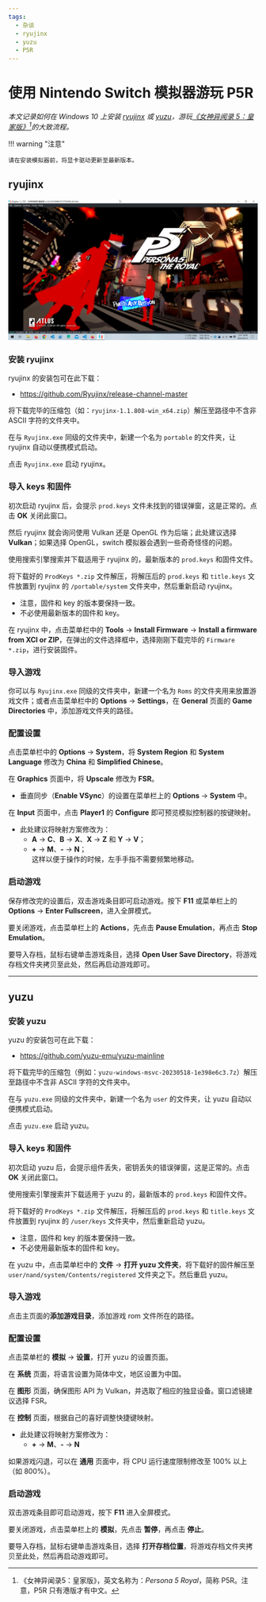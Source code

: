 ```yaml
---
tags:
  - 杂谈
  - ryujinx
  - yuzu
  - P5R
---
```


# 使用 Nintendo Switch 模拟器游玩 P5R

*本文记录如何在 Windows 10 上安装 [ryujinx] 或 [yuzu]，游玩[《女神异闻录 5：皇家版》][p5r][^p5r]的大致流程。*

[^p5r]: 《女神异闻录5：皇家版》，英文名称为：*Persona 5 Royal*，简称 P5R。注意，P5R 只有港版才有中文。

[ryujinx]: https://ryujinx.org/
[yuzu]: https://yuzu-emu.org/
[p5r]: https://store.steampowered.com/app/1687950/Persona_5_Royal/

!!! warning "注意"

    请在安装模拟器前，将显卡驱动更新至最新版本。

## ryujinx

![ryujinx](./images/Ryujinx_THrjSdRaax.jpg)

### 安装 ryujinx

ryujinx 的安装包可在此下载：

- <https://github.com/Ryujinx/release-channel-master>

将下载完毕的压缩包（如：`ryujinx-1.1.808-win_x64.zip`）解压至路径中不含非 ASCII 字符的文件夹中。

在与 `Ryujinx.exe` 同级的文件夹中，新建一个名为 `portable` 的文件夹，让 ryujinx 自动以便携模式启动。 

点击 `Ryujinx.exe` 启动 ryujinx。

### 导入 keys 和固件

初次启动 ryujinx 后，会提示 `prod.keys` 文件未找到的错误弹窗，这是正常的。点击 **OK** 关闭此窗口。

然后 ryujinx 就会询问使用 Vulkan 还是 OpenGL 作为后端；此处建议选择 **Vulkan**；如果选择 OpenGL，switch 模拟器会遇到一些奇奇怪怪的问题。

使用搜索引擎搜索并下载适用于 ryujinx 的，最新版本的 `prod.keys` 和固件文件。

将下载好的 `ProdKeys *.zip` 文件解压，将解压后的 `prod.keys` 和 `title.keys` 文件放置到 ryujinx 的 `/portable/system` 文件夹中，然后重新启动 ryujinx。

- 注意，固件和 key 的版本要保持一致。
- 不必使用最新版本的固件和 key。

在 ryujinx 中，点击菜单栏中的 **Tools** -> **Install Firmware** -> **Install a firmware from XCI or ZIP**，在弹出的文件选择框中，选择刚刚下载完毕的 `Firmware *.zip`，进行安装固件。

### 导入游戏

你可以与 `Ryujinx.exe` 同级的文件夹中，新建一个名为 `Roms` 的文件夹用来放置游戏文件；或者点击菜单栏中的 **Options** -> **Settings**，在 **General** 页面的 **Game Directories** 中，添加游戏文件夹的路径。

### 配置设置

点击菜单栏中的 **Options** -> **System**，将 **System Region** 和 **System Language** 修改为 **China** 和 **Simplified Chinese**。

在 **Graphics** 页面中，将 **Upscale** 修改为 **FSR**。

- 垂直同步（**Enable VSync**）的设置在菜单栏上的 **Options** -> **System** 中。

在 **Input** 页面中，点击 **Player1** 的 **Configure** 即可预览模拟控制器的按键映射。

- 此处建议将映射方案修改为：  
    * **A** -> **C**、**B** -> **X**、**X** -> **Z** 和 **Y** -> **V**；  
    * **+** -> **M**、**-** -> **N**；  
    这样以便于操作的时候，左手手指不需要频繁地移动。

### 启动游戏

保存修改完的设置后，双击游戏条目即可启动游戏。按下 **F11** 或菜单栏上的 **Options** -> **Enter Fullscreen**，进入全屏模式。

要关闭游戏，点击菜单栏上的 **Actions**，先点击 **Pause Emulation**，再点击 **Stop Emulation**。

要导入存档，鼠标右键单击游戏条目，选择 **Open User Save Directory**，将游戏存档文件夹拷贝至此处，然后再启动游戏即可。

----

## yuzu

### 安装 yuzu

yuzu 的安装包可在此下载：

- <https://github.com/yuzu-emu/yuzu-mainline>

将下载完毕的压缩包（例如：`yuzu-windows-msvc-20230518-1e398e6c3.7z`）解压至路径中不含非 ASCII 字符的文件夹中。

在与 `yuzu.exe` 同级的文件夹中，新建一个名为 `user` 的文件夹，让 yuzu 自动以便携模式启动。 

点击 `yuzu.exe` 启动 yuzu。

### 导入 keys 和固件

初次启动 yuzu 后，会提示组件丢失，密钥丢失的错误弹窗，这是正常的。点击 **OK** 关闭此窗口。

使用搜索引擎搜索并下载适用于 yuzu 的，最新版本的 `prod.keys` 和固件文件。

将下载好的 `ProdKeys *.zip` 文件解压，将解压后的 `prod.keys` 和 `title.keys` 文件放置到 ryujinx 的 `/user/keys` 文件夹中，然后重新启动 yuzu。

- 注意，固件和 key 的版本要保持一致。
- 不必使用最新版本的固件和 key。

在 yuzu 中，点击菜单栏中的 **文件** -> **打开 yuzu 文件夹**，将下载好的固件解压至 `user/nand/system/Contents/registered` 文件夹之下。然后重启 yuzu。

### 导入游戏

点击主页面的**添加游戏目录**，添加游戏 rom 文件所在的路径。

### 配置设置

点击菜单栏的 **模拟** -> **设置**，打开 yuzu 的设置页面。

在 **系统** 页面，将语言设置为简体中文，地区设置为中国。

在 **图形** 页面，确保图形 API 为 Vulkan，并选取了相应的独显设备。窗口滤镜建议选择 FSR。

在 **控制** 页面，根据自己的喜好调整快捷键映射。

- 此处建议将映射方案修改为：  
    * **+** -> **M**、**-** -> **N**

如果游戏闪退，可以在 **通用** 页面中，将 CPU 运行速度限制修改至 100% 以上（如 800%）。

### 启动游戏

双击游戏条目即可启动游戏，按下 **F11** 进入全屏模式。

要关闭游戏，点击菜单栏上的 **模拟**，先点击 **暂停**，再点击 **停止**。

要导入存档，鼠标右键单击游戏条目，选择 **打开存档位置**，将游戏存档文件夹拷贝至此处，然后再启动游戏即可。